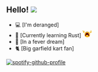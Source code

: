 ## Hello! <img src="https://raw.githubusercontent.com/MartinHeinz/MartinHeinz/master/wave.gif" width="30px">

- 💻 [I'm deranged]
- 🌱 [Currently learning Rust]  <img src="https://raw.githubusercontent.com/Moosyu/Moosyu/main/images/despair_transparent.png" width="24px">
- 💪 [In a fever dream] 
- 🐈 [Big garfield kart fan]

[![spotify-github-profile](https://spotify-github-profile.vercel.app/api/view?uid=wgk9r6irssd0plkqn75av3p9d&cover_image=true&theme=default&bar_color=a64eb1&bar_color_cover=false)](https://github.com/kittinan/spotify-github-profile)

